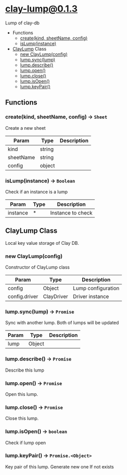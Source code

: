 # clay-lump@0.1.3

Lump of clay-db

+ Functions
  + [create(kind, sheetName, config)](#clay-lump-function-create)
  + [isLump(instance)](#clay-lump-function-is-lump)
+ [ClayLump](clay-lump-classes) Class
  + [new ClayLump(config)](#clay-lump-classes-clay-lump-constructor)
  + [lump.sync(lump)](#clay-lump-classes-clay-lump-sync)
  + [lump.describe()](#clay-lump-classes-clay-lump-describe)
  + [lump.open()](#clay-lump-classes-clay-lump-open)
  + [lump.close()](#clay-lump-classes-clay-lump-close)
  + [lump.isOpen()](#clay-lump-classes-clay-lump-isOpen)
  + [lump.keyPair()](#clay-lump-classes-clay-lump-keyPair)

## Functions

<a class='md-heading-link' name="clay-lump-function-create" ></a>

### create(kind, sheetName, config) -> `Sheet`

Create a new sheet

| Param | Type | Description |
| ----- | --- | -------- |
| kind | string |  |
| sheetName | string |  |
| config | object |  |

<a class='md-heading-link' name="clay-lump-function-is-lump" ></a>

### isLump(instance) -> `Boolean`

Check if an instance is a lump

| Param | Type | Description |
| ----- | --- | -------- |
| instance | * | Instance to check |



<a class='md-heading-link' name="clay-lump-classes"></a>

## ClayLump Class

Local key value storage of Clay DB.


<a class='md-heading-link' name="clay-lump-classes-clay-lump-constructor" ></a>

### new ClayLump(config)

Constructor of ClayLump class

| Param | Type | Description |
| ----- | --- | -------- |
| config | Object | Lump configuration |
| config.driver | ClayDriver | Driver instance |


<a class='md-heading-link' name="clay-lump-classes-clay-lump-sync" ></a>

### lump.sync(lump) -> `Promise`

Sync with another lump. Both of lumps will be updated

| Param | Type | Description |
| ----- | --- | -------- |
| lump | Object |  |


<a class='md-heading-link' name="clay-lump-classes-clay-lump-describe" ></a>

### lump.describe() -> `Promise`

Describe this lump

<a class='md-heading-link' name="clay-lump-classes-clay-lump-open" ></a>

### lump.open() -> `Promise`

Open this lump.

<a class='md-heading-link' name="clay-lump-classes-clay-lump-close" ></a>

### lump.close() -> `Promise`

Close this lump.

<a class='md-heading-link' name="clay-lump-classes-clay-lump-isOpen" ></a>

### lump.isOpen() -> `boolean`

Check if lump open

<a class='md-heading-link' name="clay-lump-classes-clay-lump-keyPair" ></a>

### lump.keyPair() -> `Promise.<Object>`

Key pair of this lump.
Generate new one If not exists



